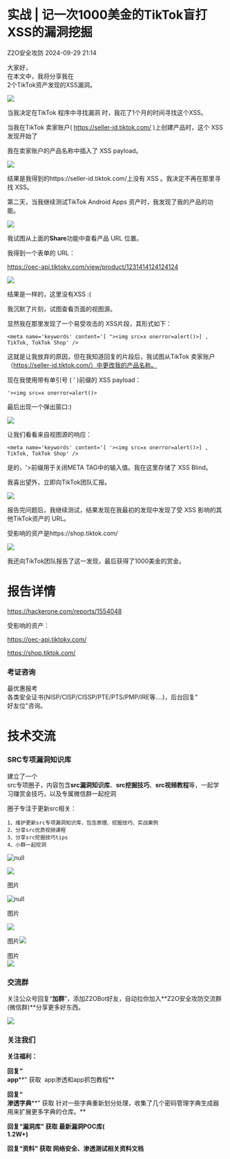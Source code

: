#  实战 | 记一次1000美金的TikTok盲打XSS的漏洞挖掘   
 Z2O安全攻防   2024-09-29 21:14  
  
大家好，  
在本文中，我将分享我在  
2个TikTok资产发现的XSS漏洞。  
  
![](https://mmbiz.qpic.cn/mmbiz_jpg/Uq8QfeuvouicwvjzwFcnsMq0Z32qAQ4VM2D9bOcbv6oXJtq8SXia05Z0ZoNcnPdUMRKsBXWBfqMjPUEmkpLQd0QQ/640?wx_fmt=jpeg "")  
  
当我决定在TikTok 程序中寻找漏洞 时，我花了1个月的时间寻找这个XSS。  
  
当我在TikTok 卖家账户( https://seller-id.tiktok.com/ )上创建产品时，这个 XSS 发现开始了  
  
我在卖家账户的产品名称中插入了 XSS payload。  
  
![](https://mmbiz.qpic.cn/mmbiz_jpg/Uq8QfeuvouicwvjzwFcnsMq0Z32qAQ4VMPPbK2hRhaRSvVHyiakz1s6ESg22fsoAYmv8Vl73jCtb64rW1uialswxQ/640?wx_fmt=jpeg "")  
  
结果是我得到的https://seller-id.tiktok.com/上没有 XSS 。我决定不再在那里寻找 XSS。  
  
第二天，当我继续测试TikTok Android Apps 资产时，我发现了我的产品的功能。  
  
![](https://mmbiz.qpic.cn/mmbiz_png/Uq8QfeuvouicwvjzwFcnsMq0Z32qAQ4VM0Dvjryf7tiaVWCfscdMuPfFWsgwhYVw9WRKGOiaOFmR2zxKILY7jjTPA/640?wx_fmt=png "")  
  
我试图从上面的**Share**功能中查看产品 URL 位置。  
  
我得到一个表单的 URL：  
  
https://oec-api.tiktokv.com/view/product/1231414124124124  
  
![](https://mmbiz.qpic.cn/mmbiz_jpg/Uq8QfeuvouicwvjzwFcnsMq0Z32qAQ4VM3KOxIkbc9RiaCEasu9ib9b164pwkEDMrjfWH1jbaZtlVppx6ypJsWctA/640?wx_fmt=jpeg "")  
  
结果是一样的，这里没有XSS :(  
  
我沉默了片刻，试图查看页面的视图源。  
  
显然我在那里发现了一个易受攻击的 XSS片段，其形式如下：  
```
<meta name='keywords' content='[ "><img src=x onerror=alert()>] , TikTok, TokTok Shop' />
```  
  
这就是让我放弃的原因，但在我知道回复的片段后，我试图从TikTok 卖家账户（https://seller-id.tiktok.com/）中更改我的产品名称。  
  
现在我使用带有单引号 ( ' )前缀的 XSS payload：  
```
'><img src=x onerror=alert()>
```  
  
最后出现一个弹出窗口:)  
  
![](https://mmbiz.qpic.cn/mmbiz_jpg/Uq8QfeuvouicwvjzwFcnsMq0Z32qAQ4VMoRiakCrppoRdNuvy7evcZRGE4Ls3o1hfBicU9xicNWTCyLmjCdyt57y2w/640?wx_fmt=jpeg "")  
  
让我们看看来自视图源的响应：  
```
<meta name='keywords' content='[ '><img src=x onerror=alert()>] , TikTok, TokTok Shop' />
```  
  
是的，'>前缀用于关闭META TAG中的输入值。我在这里存储了 XSS Blind。  
  
我喜出望外，立即向TikTok团队汇报。  
  
![](https://mmbiz.qpic.cn/mmbiz_gif/Uq8QfeuvouicwvjzwFcnsMq0Z32qAQ4VMvlYnDa6xe9O0q2b7z9mgtKR1XsAXhrQVDEehRHgYViajgQrOaUXPsSg/640?wx_fmt=gif "")  
  
报告完问题后，我继续测试，结果发现在我最初的发现中发现了受 XSS 影响的其他TikTok资产的 URL。  
  
受影响的资产是https://shop.tiktok.com/  
  
![](https://mmbiz.qpic.cn/mmbiz_jpg/Uq8QfeuvouicwvjzwFcnsMq0Z32qAQ4VMwiaHmCoTGC1RMCMRIrs3f4HWjGqP9zX4mIcwUOoomF7LXM6NpqPwHDA/640?wx_fmt=jpeg "")  
  
我还向TikTok团队报告了这一发现，最后获得了1000美金的赏金。  
# 报告详情  
  
https://hackerone.com/reports/1554048  
  
受影响的资产：  
  
https://oec-api.tiktokv.com/  
  
https://shop.tiktok.com/  
  
  
### 考证咨询  
  
  
最优惠报考  
各类安全证书(NISP/CISP/CISSP/PTE/PTS/PMP/IRE等....)，后台回复"  
好友位"咨询。  
  
# 技术交流  
  
  
### SRC专项漏洞知识库  
  
  
建立了一个  
src专项圈子，内容包含**src漏洞知识库**、**src挖掘技巧**、**src视频教程**等，一起学习赚赏金技巧，以及专属微信群一起挖洞  
  
圈子专注于更新src相关：  
  
```
1、维护更新src专项漏洞知识库，包含原理、挖掘技巧、实战案例
2、分享src优质视频课程
3、分享src挖掘技巧tips
4、小群一起挖洞
```  
  
  
![](https://mmbiz.qpic.cn/sz_mmbiz_jpg/h8P1KUHOKuZDDDv3NsbJDuSicLzBbwVDCOPMibnJIeBT6Yv0RwBJT9AFHKEbo3BxYkLnE00jVuoLicSOBCIzMiaJKQ/640?wx_fmt=other&from=appmsg&wxfrom=5&wx_lazy=1&wx_co=1&tp=webp "null")  
  
  
![](https://mmbiz.qpic.cn/sz_mmbiz_jpg/h8P1KUHOKubLTHiahoUQXk6w3ZygUmba5pbYMnHdozaib1EDaiaUtZuGxqVAqY5KjSibtfcM5TXiaYtCPVq0bc3dprg/640?wx_fmt=other&wxfrom=5&wx_lazy=1&wx_co=1&tp=webp "")  
  
图片  
  
![](https://mmbiz.qpic.cn/sz_mmbiz_jpg/h8P1KUHOKuZDDDv3NsbJDuSicLzBbwVDCPFgbmiaJ4ibf4LRgafQDdYodOgakdpbU1H6XfFQCL81VTudGBv2WniaDA/640?wx_fmt=other&from=appmsg&wxfrom=5&wx_lazy=1&wx_co=1&tp=webp "null")  
  
图片  
  
![](https://mmbiz.qpic.cn/sz_mmbiz_png/h8P1KUHOKub5zKpgA0HmT6klBJg9IugIx3z6YtXqmOkmp18nLD3bpyy8w4daHlAWQn4HiauibfBAk0mrh2qNlY8A/640?wx_fmt=other&from=appmsg&wxfrom=5&wx_lazy=1&wx_co=1&tp=webp "")  
  
  
图片![](https://mmbiz.qpic.cn/sz_mmbiz_png/h8P1KUHOKub5zKpgA0HmT6klBJg9IugI5tZcaxhZn1icWvbgupXzkwybR5pCzxge4SKxSM5z4s9kwOmvuI3cIkQ/640?wx_fmt=other&from=appmsg&wxfrom=5&wx_lazy=1&wx_co=1&tp=webp "")  
  
图片  
![](https://mmbiz.qpic.cn/sz_mmbiz_png/h8P1KUHOKub5zKpgA0HmT6klBJg9IugIstia27YLJFBtC5icJO6gHLLgzRDqib6upI3BsVFfLL02w6Q8jIRRp0NJA/640?wx_fmt=other&from=appmsg&wxfrom=5&wx_lazy=1&wx_co=1&tp=webp "")  
  
  
### 交流群  
  
  
关注公众号回复“**加群**”，添加Z2OBot好友，自动拉你加入**Z2O安全攻防交流群(微信群)**分享更多好东西。  
  
![](https://mmbiz.qpic.cn/mmbiz_png/h8P1KUHOKuYMO5aHRB3TbIy3xezlTAkbFzqIRfZNnicxSC23h1UmemDu9Jq38xrleA6NyoWBu1nAj0nmE6YXEHg/640?wx_fmt=other&wxfrom=5&wx_lazy=1&wx_co=1&tp=webp "")  
  
  
### 关注我们  
  
  
  
**关注福利：**  
  
**回复“**  
**app****" 获取  app渗透和app抓包教程**  
  
**回复“**  
**渗透字典****" 获取 针对一些字典重新划分处理，收集了几个密码管理字典生成器用来扩展更多字典的仓库。**  
  
**回复“漏洞库" 获取 最新漏洞POC库(**  
**1.2W+****)******  
  
**回复“资料" 获取 网络安全、渗透测试相关资料文档**  
